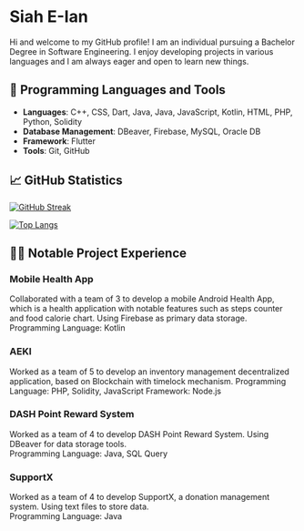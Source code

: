 # Siah E-Ian
Hi and welcome to my GitHub profile! I am an individual pursuing a Bachelor Degree in Software Engineering. I enjoy developing projects in various languages and I am always eager and open to learn new things.

## 🔧 Programming Languages and Tools
- **Languages**: C++, CSS, Dart, Java, Java, JavaScript, Kotlin, HTML, PHP, Python, Solidity
- **Database Management**: DBeaver, Firebase, MySQL, Oracle DB
- **Framework**: Flutter
- **Tools**: Git, GitHub

## 📈 GitHub Statistics
[![GitHub Streak](https://github-readme-streak-stats-seven-kappa.vercel.app?user=eiansiah&theme=blueberry-duo)](https://git.io/streak-stats)

[![Top Langs](https://github-readme-stats-git-main-eiansiahs-projects.vercel.app/api/top-langs/?username=eiansiah&show_icons=true&theme=blueberry&layout=compact&langs_count=10)](https://github.com/anuraghazra/github-readme-stats)

## 🧑‍💻 Notable Project Experience
### Mobile Health App
Collaborated with a team of 3 to develop a mobile Android Health App, which is a health application with notable features such as steps counter and food calorie chart. Using Firebase as primary data storage.  
Programming Language: Kotlin

### AEKI 
Worked as a team of 5 to develop an inventory management decentralized application, based on Blockchain with timelock mechanism.
Programming Language: PHP, Solidity, JavaScript
Framework: Node.js

### DASH Point Reward System
Worked as a team of 4 to develop DASH Point Reward System. Using DBeaver for data storage tools.  
Programming Language: Java, SQL Query

### SupportX
Worked as a team of 4 to develop SupportX, a donation management system. Using text files to store data.  
Programming Language: Java

